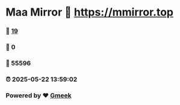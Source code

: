# Maa Mirror :link: https://mmirror.top 
### :page_facing_up: [19](https://mmirror.top/tag.html) 
### :speech_balloon: 0 
### :hibiscus: 55596 
### :alarm_clock: 2025-05-22 13:59:02 
### Powered by :heart: [Gmeek](https://github.com/Meekdai/Gmeek)
